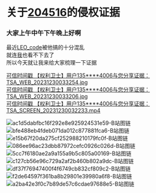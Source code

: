 # 关于[204516](https://space.bilibili.com/204516/dynamic)的侵权证据


### 大家上午中午下午晚上好啊
最近[LEO_code](https://space.bilibili.com/485405395/dynamic)被他搞的十分混乱<br>
就连[我](https://space.bilibili.com/524486358/dynamic)也看不下去了<br>
所以今天就让我来给大家梳理一下证据<br>

[可信时间戳 【权利卫士】用户135\*\*\*\*4006与您分享证据：TSA_WEB_20231230033254.jpg](https://sharing.tsa.cn/?randomKey=cHMTAwMDI1MzM3MA)<br>
[可信时间戳 【权利卫士】用户135\*\*\*\*4006与您分享证据：TSA_WEB_20231230033206.jpg](https://sharing.tsa.cn/?randomKey=P5MTAwMDI1MzM2OQ)<br>
[可信时间戳 【权利卫士】用户135\*\*\*\*4006与您分享证据：TSA_SCREEN_20231230032233.mp4](https://sharing.tsa.cn/?randomKey=34MTAwMDI1MzM2OA)<br>

![ac1d5dabfbc16f292e8e925924531e59-B站图链](https://i0.hdslb.com/bfs/mall/mall/ac/1d/ac1d5dabfbc16f292e8e925924531e59.jpg)
![bfe488eb4fdeb071da012c877881fca6-B站图链](https://i0.hdslb.com/bfs/mall/mall/bf/e4/bfe488eb4fdeb071da012c877881fca6.jpg)
![e15b67f20da275cf252988210179fc0f-B站图链](https://i0.hdslb.com/bfs/mall/mall/e1/5b/e15b67f20da275cf252988210179fc0f.jpg)
![086ee96ac23dbb87972cefc0926c026d-B站图链](https://i0.hdslb.com/bfs/mall/mall/08/6e/086ee96ac23dbb87972cefc0926c026d.jpg)
![5cc7f6180ae2a9a155a9b5c805a00169-B站图链](https://i0.hdslb.com/bfs/mall/mall/5c/c7/5cc7f6180ae2a9a155a9b5c805a00169.jpg)
![c127cb56e96c729a2af2b460b802a9dc-B站图链](https://i0.hdslb.com/bfs/mall/mall/c1/27/c127cb56e96c729a2af2b460b802a9dc.jpg)
![df37f76947400f4f6749cb832cf809c2-B站图链](https://i0.hdslb.com/bfs/mall/mall/df/37/df37f76947400f4f6749cb832cf809c2.jpg)
![f2de64597f361ba8b29801e39980a6f8-B站图链](https://i0.hdslb.com/bfs/mall/mall/f2/de/f2de64597f361ba8b29801e39980a6f8.jpg)
![a2ba42e3f0c7b89de57c6cdae97688e5-B站图链](https://i0.hdslb.com/bfs/mall/mall/a2/ba/a2ba42e3f0c7b89de57c6cdae97688e5.jpg)


